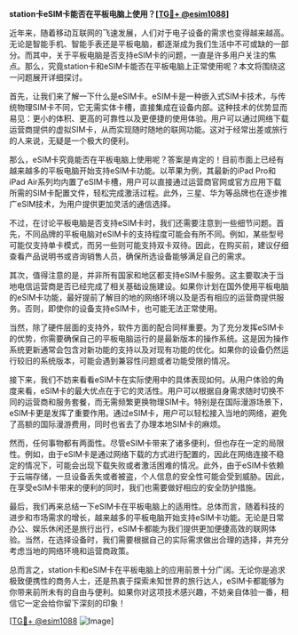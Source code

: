 **station卡eSIM卡能否在平板电脑上使用？[[TG💪+ @esim1088](https://t.me/s/esim1088)]**

近年来，随着移动互联网的飞速发展，人们对于电子设备的需求也变得越来越高。无论是智能手机、智能手表还是平板电脑，都逐渐成为我们生活中不可或缺的一部分。而其中，关于平板电脑是否支持eSIM卡的问题，一直是许多用户关注的焦点。那么，究竟station卡和eSIM卡能否在平板电脑上正常使用呢？本文将围绕这一问题展开详细探讨。

首先，让我们来了解一下什么是eSIM卡。eSIM卡是一种嵌入式SIM卡技术，与传统物理SIM卡不同，它无需实体卡槽，直接集成在设备内部。这种技术的优势显而易见：更小的体积、更高的可靠性以及更便捷的使用体验。用户可以通过网络下载运营商提供的虚拟SIM卡，从而实现随时随地的联网功能。这对于经常出差或旅行的人来说，无疑是一个极大的便利。

那么，eSIM卡究竟能否在平板电脑上使用呢？答案是肯定的！目前市面上已经有越来越多的平板电脑开始支持eSIM卡功能。以苹果为例，其最新的iPad Pro和iPad Air系列均内置了eSIM卡槽，用户可以直接通过运营商官网或官方应用下载所需的SIM卡配置文件，轻松完成激活过程。此外，三星、华为等品牌也在逐步推广eSIM技术，为用户提供更加灵活的通信选择。

不过，在讨论平板电脑是否支持eSIM卡时，我们还需要注意到一些细节问题。首先，不同品牌的平板电脑对eSIM卡的支持程度可能会有所不同。例如，某些型号可能仅支持单卡模式，而另一些则可能支持双卡双待。因此，在购买前，建议仔细查看产品说明书或咨询销售人员，确保所选设备能够满足自己的需求。

其次，值得注意的是，并非所有国家和地区都支持eSIM卡服务。这主要取决于当地电信运营商是否已经完成了相关基础设施建设。如果你计划在国外使用平板电脑的eSIM卡功能，最好提前了解目的地的网络环境以及是否有相应的运营商提供服务。否则，即使你的设备支持eSIM卡，也可能无法正常使用。

当然，除了硬件层面的支持外，软件方面的配合同样重要。为了充分发挥eSIM卡的优势，你需要确保自己的平板电脑运行的是最新版本的操作系统。这是因为操作系统更新通常会包含对新功能的支持以及对现有功能的优化。如果你的设备仍然运行较旧的系统版本，可能会遇到兼容性问题或者功能受限的情况。

接下来，我们不妨来看看eSIM卡在实际使用中的具体表现如何。从用户体验的角度来看，eSIM卡的最大优点在于它的灵活性。用户可以根据自身需求随时切换不同的运营商和服务套餐，而无需频繁更换物理SIM卡。特别是在国际漫游场景下，eSIM卡更是发挥了重要作用。通过eSIM卡，用户可以轻松接入当地的网络，避免了高额的国际漫游费用，同时也省去了办理本地SIM卡的麻烦。

然而，任何事物都有两面性。尽管eSIM卡带来了诸多便利，但也存在一定的局限性。例如，由于eSIM卡是通过网络下载的方式进行配置的，因此在网络连接不稳定的情况下，可能会出现下载失败或者激活困难的情况。此外，由于eSIM卡依赖于云端存储，一旦设备丢失或者被盗，个人信息的安全性可能会受到威胁。因此，在享受eSIM卡带来的便利的同时，我们也需要做好相应的安全防护措施。

最后，我们再来总结一下eSIM卡在平板电脑上的适用性。总体而言，随着科技的进步和市场需求的增长，越来越多的平板电脑开始支持eSIM卡功能。无论是日常办公、娱乐休闲还是旅行出行，eSIM卡都能为我们提供更加便捷高效的联网体验。当然，在选择设备时，我们需要根据自己的实际需求做出合理的选择，并充分考虑当地的网络环境和运营商政策。

总而言之，station卡和eSIM卡在平板电脑上的应用前景十分广阔。无论你是追求极致便携性的商务人士，还是热衷于探索未知世界的旅行达人，eSIM卡都能够为你带来前所未有的自由与便利。如果你对这项技术感兴趣，不妨亲自体验一番，相信它一定会给你留下深刻的印象！

[[TG💪+ @esim1088](https://t.me/s/esim1088) ![Image](https://i.postimg.cc/4NQfJmqS/Snipaste-2025-05-13-00-14-12.png)]